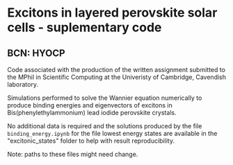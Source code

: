 # Excitons in layered perovskite solar cells - suplementary code
## BCN: HYOCP

Code associated with the production of the written assignment submitted to the MPhil in Scientific Computing at the Univeristy of Cambridge, Cavendish laboratory.

Simulations performed to solve the Wannier equation numerically to produce binding energies and eigenvectors of excitons in Bis(phenylethylammonium) lead iodide perovskite crystals.

No additional data is required and the solutions produced by the file `binding_energy.ipynb` for the file lowest energy states are available in the "excitonic_states" folder to help with result reproducibility.

Note: paths to these files might need change.